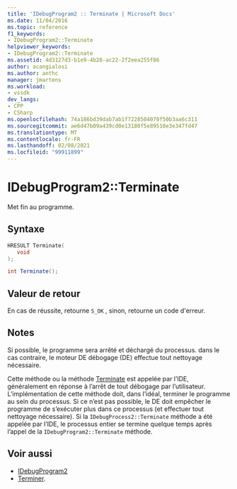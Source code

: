 ```yaml
---
title: 'IDebugProgram2 :: Terminate | Microsoft Docs'
ms.date: 11/04/2016
ms.topic: reference
f1_keywords:
- IDebugProgram2::Terminate
helpviewer_keywords:
- IDebugProgram2::Terminate
ms.assetid: 4d3127d3-b1e9-4b28-ac22-2f2eea255f86
author: acangialosi
ms.author: anthc
manager: jmartens
ms.workload:
- vssdk
dev_langs:
- CPP
- CSharp
ms.openlocfilehash: 74a186bd39dab7ab1f7228504070f50b3aa6c311
ms.sourcegitcommit: ae6d47b09a439cd0e13180f5e89510e3e347fd47
ms.translationtype: MT
ms.contentlocale: fr-FR
ms.lasthandoff: 02/08/2021
ms.locfileid: "99911899"
---
```

# <a name="idebugprogram2terminate"></a>IDebugProgram2::Terminate
Met fin au programme.

## <a name="syntax"></a>Syntaxe

```cpp
HRESULT Terminate( 
   void 
);
```

```csharp
int Terminate();
```

## <a name="return-value"></a>Valeur de retour
 En cas de réussite, retourne `S_OK` , sinon, retourne un code d'erreur.

## <a name="remarks"></a>Notes
 Si possible, le programme sera arrêté et déchargé du processus. dans le cas contraire, le moteur DE débogage (DE) effectue tout nettoyage nécessaire.

 Cette méthode ou la méthode [Terminate](../../../extensibility/debugger/reference/idebugprocess2-terminate.md) est appelée par l’IDE, généralement en réponse à l’arrêt de tout débogage par l’utilisateur. L’implémentation de cette méthode doit, dans l’idéal, terminer le programme au sein du processus. Si ce n’est pas possible, le DE doit empêcher le programme de s’exécuter plus dans ce processus (et effectuer tout nettoyage nécessaire). Si la `IDebugProcess2::Terminate` méthode a été appelée par l’IDE, le processus entier se termine quelque temps après l’appel de la `IDebugProgram2::Terminate` méthode.

## <a name="see-also"></a>Voir aussi
- [IDebugProgram2](../../../extensibility/debugger/reference/idebugprogram2.md)
- [Terminer](../../../extensibility/debugger/reference/idebugprocess2-terminate.md).
